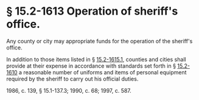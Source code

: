 # § 15.2-1613 Operation of sheriff's office.

<p>Any county or city may appropriate funds for the operation of the sheriff's office.</p><p>In addition to those items listed in § <a href='http://law.lis.virginia.gov/vacode/15.2-1615.1/'>15.2-1615.1</a>, counties and cities shall provide at their expense in accordance with standards set forth in § <a href='http://law.lis.virginia.gov/vacode/15.2-1610/'>15.2-1610</a> a reasonable number of uniforms and items of personal equipment required by the sheriff to carry out his official duties.</p><p>1986, c. 139, § 15.1-137.3; 1990, c. 68; 1997, c. 587.</p>
